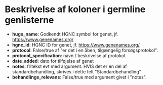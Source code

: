 # Beskrivelse af koloner i germline genlisterne

* **hugo_name**: Godkendt HGNC symbol for genet, jf. https://www.genenames.org/
* **hgnc_id**: HGNC ID for genet, jf. https://www.genenames.org/
* **protocol**: False/true af "er det i en åben, tilgængelig forsøgsprotokol".
* **protocol_specification**: navn / beskrivelse af protokol.
* **date_added**: dato for tilføjelse af genet
* **notes**: fritekst evt med argument. HVIS det er en del af standardbehandling, skrives i dette felt "Standardbehandling"
* **behandlings_relevans**: False/true med argument givet i "notes".
